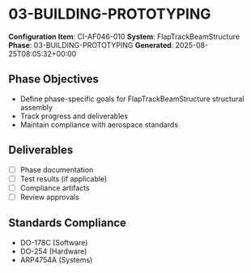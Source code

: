 # 03-BUILDING-PROTOTYPING

**Configuration Item**: CI-AF046-010
**System**: FlapTrackBeamStructure
**Phase**: 03-BUILDING-PROTOTYPING
**Generated**: 2025-08-25T08:05:32+00:00

## Phase Objectives
- Define phase-specific goals for FlapTrackBeamStructure structural assembly
- Track progress and deliverables
- Maintain compliance with aerospace standards

## Deliverables
- [ ] Phase documentation
- [ ] Test results (if applicable)
- [ ] Compliance artifacts
- [ ] Review approvals

## Standards Compliance
- DO-178C (Software)
- DO-254 (Hardware)
- ARP4754A (Systems)

